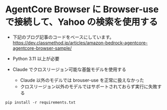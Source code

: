 # AgentCore Browser に Browser-use で接続して、Yahoo の検索を使用する

* 下記のブログ記事のコードをベースにしています。
https://dev.classmethod.jp/articles/amazon-bedrock-agentcore-agentcore-browser-sample/

* Python 3.11 以上が必要

* Claude でクロスリージョン可能な基盤モデルを使用する
    - Claude 以外のモデルでは brouser-use を正常に扱えなかった
    - クロスリージョン以外のモデルではサポートされておらず実行に失敗する

```
pip install -r requirements.txt
```
